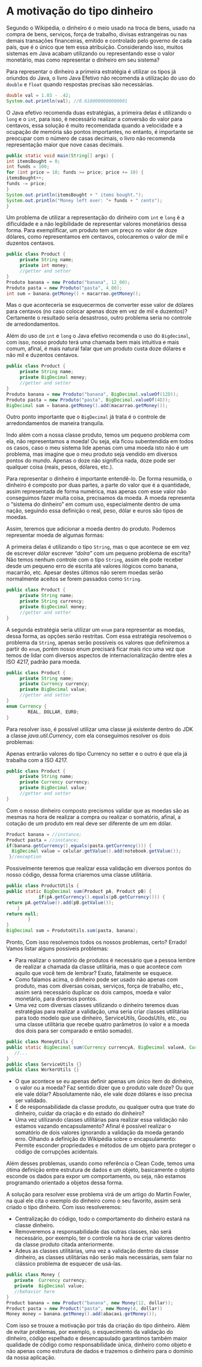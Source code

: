 # A motivação do tipo dinheiro


Segundo o Wikipédia, o dinheiro é o meio usado na troca de bens, usado na compra de bens, serviços, força de trabalho, divisas estrangeiras ou nas demais transações financeiras, emitido e controlado pelo governo de cada país, que é o único que tem essa atribuição. Considerando isso, muitos sistemas em Java acabam utilizando ou representando esse o valor monetário, mas como representar o dinheiro em seu sistema?

Para representar o dinheiro a primeira estratégia é utilizar os tipos já oriundos do Java, o livro Java Efetivo não recomenda a utilização do uso do ``double`` e ``float`` quando respostas precisas são necessárias. 

``` java
double val = 1.03 - .42;
System.out.println(val); //0.6100000000000001
```

O Java efetivo recomenda duas estratégias, a primeira delas é utilizando o ``long`` e o ``int``, para isso, é necessário realizar a conversão do valor para centavos, essa solução é muito recomendada quando a velocidade e a ocupação de memória são pontos importantes, no entanto, é importante se preocupar com o número de casas decimais, o livro não recomenda representação maior que nove casas decimais.

``` java
public static void main(String[] args) {
int itemsBought = 0;
int funds = 100;
for (int price = 10; funds >= price; price += 10) {
itemsBought++;
funds -= price;
}
System.out.println(itemsBought + " items bought.");
System.out.println("Money left over: "+ funds + " cents");
}
```

Um problema de utilizar a representação do dinheiro com ``int`` e ``long`` é a dificuldade e a não legibilidade de representar valores monetários dessa forma. Para exemplificar, um produto tem um preço no valor de doze dólares, como representamos em centavos, colocaremos o valor de mil e duzentos centavos.

``` java
public class Product {
     private String name;
     private int money;
     //getter and setter
}
Produto banana = new Produto("banana", 12_00);
Produto pasta = new Produto("pasta", 4_00);
int sum = banana.getMoney() + macarrao.getMoney();
```

 Mas o que aconteceria se esquecermos de converter esse valor de dólares para centavos (no caso colocar apenas doze em vez de mil e duzentos)? Certamente o resultado seria desastroso, outro problema seria no controle de arredondamentos.


Além do uso de ``int`` e ``long`` o Java efetivo recomenda o uso do ``Bigdecimal``, com isso, nosso produto terá uma chamada bem mais intuitiva e mais comum, afinal, é mais natural falar que um produto custa doze dólares e não mil e duzentos centavos.

``` java
public class Product {
     private String name;
     private BigDecimal money;
     //getter and setter
}
Produto banana = new Produto("banana", BigDecimal.valueOf(12D));
Produto pasta = new Produto("pasta", BigDecimal.valueOf(4D));
BigDecimal sum = banana.getMoney().add(macarrao.getMoney());
```

Outro ponto importante que o ``BigDecimal`` já trata é o controle de arredondamentos de maneira tranquila.

Indo além com a nossa classe produto, temos um pequeno problema com ela, não representamos a moeda! Ou seja, ela ficou subentendida em todos os casos, caso o meu sistema lide apenas com uma moeda isto não é um problema, mas imagine que o meu produto seja vendido em diversos pontos do mundo. Apenas o doze não significa nada, doze pode ser qualquer coisa (reais, pesos, dólares, etc.).

Para representar o dinheiro é importante entendê-lo. De forma resumida, o dinheiro é composto por duas partes, a parte do valor que é a quantidade, assim representada de forma numérica, mas apenas com esse valor não conseguimos fazer muita coisa, precisamos da moeda. A moeda representa o “sistema do dinheiro” em comum uso, especialmente dentro de uma nação, seguindo essa definição o real, peso, dólar e euros são tipos de moedas.

Assim, teremos que adicionar a moeda dentro do produto. Podemos representar moeda de algumas formas: 

A primeira delas é utilizando o tipo ``String``, mas o que acontece se em vez de escrever *dólar* escrever *“dolra”* com um pequeno problema de escrita? Não temos nenhum controle com o tipo ``String``, assim ele pode receber desde um pequeno erro de escrita até valores ilógicos como banana, macarrão, etc. Apesar destes últimos não serem moedas serão normalmente aceitos se forem passados como ``String``.

``` java
public class Product {
     private String name;
     private String currency;
     private BigDecimal money;
     //getter and setter
}
```

A segunda estratégia seria utilizar um ``enum`` para representar as moedas, dessa forma, as opções serão restritas. Com essa estratégia resolvemos o problema da ``String``, apenas serão possíveis os valores que definiremos a partir do ``enum``, porém nosso enum precisará ficar mais rico uma vez que temos de lidar com diversos aspectos de internacionalização dentre eles a ISO 4217, padrão para moeda.

``` java
public class Product {
     private String name;
     private Currency currency;
     private BigDecimal value;
     //getter and setter
}
enum Currency {
    	REAL, DOLLAR, EURO;
}
```

Para resolver isso, é possível utilizar uma classe já existente dentro do JDK a classe *java.util.Currency*, com ela conseguimos resolver os dois problemas:

Apenas entrarão valores do tipo Currency no setter e o outro é que ela já trabalha com a ISO 4217.

``` java
public class Product {
     private String name;
     private Currency currency;
     private BigDecimal value;
     //getter and setter
}
```

Com o nosso dinheiro composto precismos validar que as moedas são as mesmas na hora de realizar a compra ou realizar o somatório, afinal, a cotação de um produto em real deve ser diferente de um em dólar.

``` java
Product banana = //instance;
Product pasta = //instance; 	
if(banana.getCurrency().equals(pasta.getCurrency())) {
  BigDecimal value = celular.getValue().add(notebook.getValue());
 }//exception
```

Possivelmente teremos que realizar essa validação em diversos pontos do nosso código, dessa forma criaremos uma classe utilitária.


``` java
public class ProductUtils {
public static BigDecimal sum(Product pA, Product pB) {
    		if(pA.getCurrency().equals(pB.getCurrency())) {
return pA.getValue().add(pB.getValue());
  	}
return null;
    	}
}
BigDecimal sum = ProdutoUtils.sum(pasta, banana);
```



Pronto, Com isso resolvemos todos os nossos problemas, certo? Errado! Vamos listar alguns possíveis problemas:

 
* Para realizar o somatório de produtos é necessário que a pessoa lembre de realizar a chamada da classe utilitária, mas o que acontece com aquilo que você tem de lembrar? Exato, fatalmente se esquece. 
* Como falamos acima, o dinheiro pode ser usado não apenas com produto, mas com diversas coisas, serviços, força de trabalho, etc., assim será necessário duplicar os dois campos, moeda e valor monetário, para diversos pontos.
* Uma vez com diversas classes utilizando o dinheiro teremos duas estratégias para realizar a validação, uma seria criar classes utilitárias para todo modelo que use dinheiro, ServiceUtils, GoodsUtils, etc., ou uma classe utilitária que recebe quatro parâmetros (o valor e a moeda dos dois para ser comparado e então somado).

``` java
public class MoneyUtils {
public static BigDecimal sum(Currency currencyA, BigDecimal valueA, Currency currencyB, BigDecimal valueB) {
   //...
}
public class ServiceUtils {}
public class WorkerUtils {}
```

* O que acontece se eu apenas definir apenas um único item do dinheiro, o valor ou a moeda? Faz sentido dizer que o produto vale doze? Ou que ele vale dólar? Absolutamente não, ele vale doze dólares e isso precisa ser validado.
* É de responsabilidade da classe produto, ou qualquer outra que trate do dinheiro, cuidar da criação e do estado do dinheiro? 
* Uma vez utilizando classes utilitárias para realizar essa validação não estamos vazando encapsulamento? Afinal é possível realizar o somatório de dois valores ignorando a validação da moeda gerando erro. Olhando a definição do Wikipédia sobre o encapsulamento: Permite esconder propriedades e métodos de um objeto para proteger o código de corrupções acidentais.


Além desses problemas, usando como referência o Clean Code, temos uma ótima definição entre estrutura de dados e um objeto, basicamente o objeto esconde os dados para expor um comportamento, ou seja, não estamos programando orientado a objetos dessa forma. 

A solução para resolver esse problema virá de um artigo do Martin Fowler, na qual ele cita o exemplo do dinheiro como o seu favorito, assim será criado o tipo dinheiro. Com isso resolveremos:

* Centralização do código, todo o comportamento do dinheiro estará na classe dinheiro.
* Removeremos a responsabilidade das outras classes, não será necessário, por exemplo, ter o controle na hora de criar valores dentro da classe produto citada anteriormente.
* Adeus as classes utilitárias, uma vez a validação dentro da classe dinheiro, as classes utilitárias não serão mais necessárias, sem falar no clássico problema de esquecer de usá-las. 

``` java
public class Money {
   private  Currency currency;
   private  BigDecimal value;
   //behavior here
}
Product banana = new Product("banana", new Money(12, dollar));
Product pasta = new Product("pasta", new Money(4, dollar))
Money money = banana.getMoney().add(abacaxi.getMoney());
```


Com isso se trouxe a motivação por trás da criação do tipo dinheiro. Além de evitar problemas, por exemplo, o esquecimento da validação do dinheiro, código espelhado e desencapsulado garantimos também maior qualidade de código como responsabilidade única, dinheiro como objeto e não apenas como estrutura de dados e trazemos o dinheiro para o domínio da nossa aplicação.
